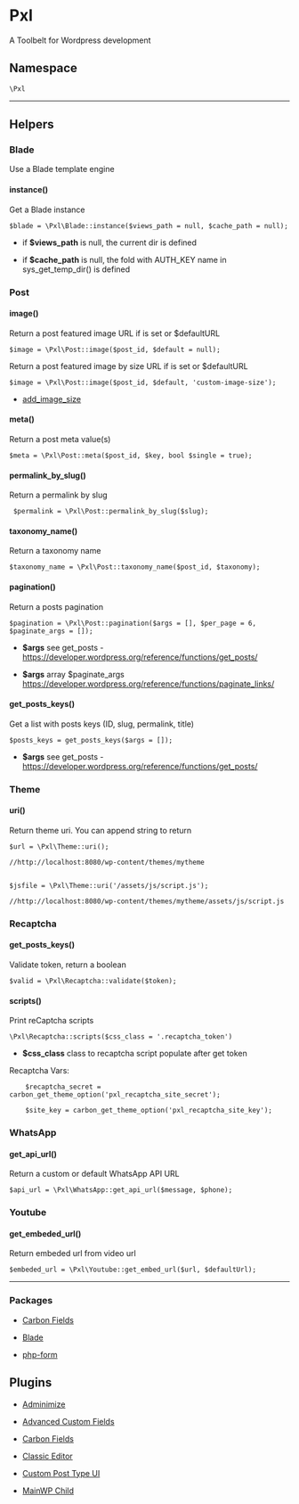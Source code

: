 # Pxl

A Toolbelt for Wordpress development

## Namespace

    \Pxl

---

## Helpers

### Blade

Use a Blade template engine

#### instance()

Get a Blade instance

    $blade = \Pxl\Blade::instance($views_path = null, $cache_path = null);

- if **\$views_path** is null, the current dir is defined

- if **\$cache_path** is null, the fold with AUTH_KEY name in sys_get_temp_dir() is defined

### Post

#### image()

Return a post featured image URL if is set or \$defaultURL

    $image = \Pxl\Post::image($post_id, $default = null);

Return a post featured image by size URL if is set or \$defaultURL

    $image = \Pxl\Post::image($post_id, $default, 'custom-image-size');

- [add_image_size](https://developer.wordpress.org/reference/functions/add_image_size/)

#### meta()

Return a post meta value(s)

    $meta = \Pxl\Post::meta($post_id, $key, bool $single = true);

#### permalink_by_slug()

Return a permalink by slug

     $permalink = \Pxl\Post::permalink_by_slug($slug);

#### taxonomy_name()

Return a taxonomy name

    $taxonomy_name = \Pxl\Post::taxonomy_name($post_id, $taxonomy);

#### pagination()

Return a posts pagination

    $pagination = \Pxl\Post::pagination($args = [], $per_page = 6, $paginate_args = []);

- **\$args** see get_posts - https://developer.wordpress.org/reference/functions/get_posts/

- **\$args** array $paginate_args https://developer.wordpress.org/reference/functions/paginate_links/

#### get_posts_keys()

Get a list with posts keys (ID, slug, permalink, title)

    $posts_keys = get_posts_keys($args = []);

- **\$args** see get_posts - https://developer.wordpress.org/reference/functions/get_posts/

### Theme

#### uri()

Return theme uri. You can append string to return

    $url = \Pxl\Theme::uri();

    //http://localhost:8080/wp-content/themes/mytheme


    $jsfile = \Pxl\Theme::uri('/assets/js/script.js');

    //http://localhost:8080/wp-content/themes/mytheme/assets/js/script.js

### Recaptcha

#### get_posts_keys()

Validate token, return a boolean

    $valid = \Pxl\Recaptcha::validate($token);

#### scripts()

Print reCaptcha scripts

    \Pxl\Recaptcha::scripts($css_class = '.recaptcha_token')

- **\$css_class** class to recaptcha script populate after get token

Recaptcha Vars:

        $recaptcha_secret = carbon_get_theme_option('pxl_recaptcha_site_secret');

        $site_key = carbon_get_theme_option('pxl_recaptcha_site_key');

### WhatsApp

#### get_api_url()

Return a custom or default WhatsApp API URL

    $api_url = \Pxl\WhatsApp::get_api_url($message, $phone);


### Youtube

#### get_embeded_url()

Return embeded url from video url

    $embeded_url = \Pxl\Youtube::get_embed_url($url, $defaultUrl);



---

### Packages

- [Carbon Fields](https://carbonfields.net/)

* [Blade](https://github.com/duncan3dc/blade/)

* [php-form](https://github.com/rlanvin/php-form)

## Plugins

- [Adminimize](https://wordpress.org/plugins/adminimize/)

- [Advanced Custom Fields](https://www.advancedcustomfields.com/)

- [Carbon Fields](https://carbonfields.net/release-archive/)

- [Classic Editor](https://wordpress.org/plugins/classic-editor/)

- [Custom Post Type UI](https://github.com/WebDevStudios/custom-post-type-ui/)

- [MainWP Child](https://mainwp.com/)
